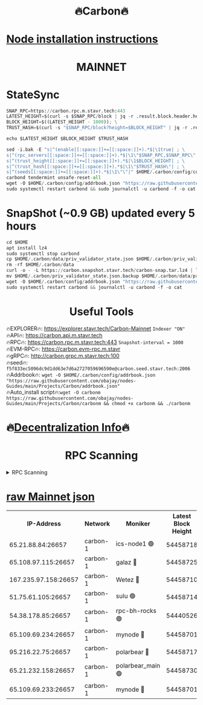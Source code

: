 <h1 align="center"> 🔥Carbon🔥</h1>

[Node installation instructions](https://github.com/obajay/nodes-Guides/tree/main/Projects/Carbon)
=
<h1 align="center"> MAINNET</h1>

# StateSync
```python
SNAP_RPC=https://carbon.rpc.m.stavr.tech:443
LATEST_HEIGHT=$(curl -s $SNAP_RPC/block | jq -r .result.block.header.height); \
BLOCK_HEIGHT=$((LATEST_HEIGHT - 1000)); \
TRUST_HASH=$(curl -s "$SNAP_RPC/block?height=$BLOCK_HEIGHT" | jq -r .result.block_id.hash)

echo $LATEST_HEIGHT $BLOCK_HEIGHT $TRUST_HASH

sed -i.bak -E "s|^(enable[[:space:]]+=[[:space:]]+).*$|\1true| ; \
s|^(rpc_servers[[:space:]]+=[[:space:]]+).*$|\1\"$SNAP_RPC,$SNAP_RPC\"| ; \
s|^(trust_height[[:space:]]+=[[:space:]]+).*$|\1$BLOCK_HEIGHT| ; \
s|^(trust_hash[[:space:]]+=[[:space:]]+).*$|\1\"$TRUST_HASH\"| ; \
s|^(seeds[[:space:]]+=[[:space:]]+).*$|\1\"\"|" $HOME/.carbon/config/config.toml
carbond tendermint unsafe-reset-all
wget -O $HOME/.carbon/config/addrbook.json "https://raw.githubusercontent.com/obajay/nodes-Guides/main/Projects/Carbon/addrbook.json"
sudo systemctl restart carbond && sudo journalctl -u carbond -f -o cat
```
# SnapShot (~0.9 GB) updated every 5 hours
```python
cd $HOME
apt install lz4
sudo systemctl stop carbond
cp $HOME/.carbon/data/priv_validator_state.json $HOME/.carbon/priv_validator_state.json.backup
rm -rf $HOME/.carbon/data
curl -o - -L https://carbon.snapshot.stavr.tech/carbon-snap.tar.lz4 | lz4 -c -d - | tar -x -C $HOME/.carbon --strip-components 2
mv $HOME/.carbon/priv_validator_state.json.backup $HOME/.carbon/data/priv_validator_state.json
wget -O $HOME/.carbon/config/addrbook.json "https://raw.githubusercontent.com/obajay/nodes-Guides/main/Projects/Carbon/addrbook.json"
sudo systemctl restart carbond && journalctl -u carbond -f -o cat
```

 <h1 align="center"> Useful Tools</h1>

🔥EXPLORER🔥:     https://explorer.stavr.tech/Carbon-Mainnet        `Indexer "ON"` \
🔥API🔥:          https://carbon.api.m.stavr.tech \
🔥RPC🔥:          https://carbon.rpc.m.stavr.tech:443              `Snapshot-interval = 1000` \
🔥EVM-RPC🔥:      https://carbon.evm-rpc.m.stavr \
🔥gRPC🔥:         http://carbon.grpc.m.stavr.tech:100 \
🔥seed🔥:      `f5f833ec5096dc9d1dd63e7d6a2727059696590e@carbon.seed.stavr.tech:2006` \
🔥Addrbook🔥:  `wget -O $HOME/.carbon/config/addrbook.json "https://raw.githubusercontent.com/obajay/nodes-Guides/main/Projects/Carbon/addrbook.json"` \
🔥Auto_install script🔥:`wget -O carbonm https://raw.githubusercontent.com/obajay/nodes-Guides/main/Projects/Carbon/carbonm && chmod +x carbonm && ./carbonm`

🔥[Decentralization Info](https://github.com/obajay/StateSync-snapshots/tree/main/Projects/Carbon/Decentralization)🔥
=
<h1 align="center"> RPC Scanning</h1>

<details>
<summary>RPC Scanning</summary>

<h2 align="center"> We scan nodes in real time every 4 hours. And we provide the final result of RPC endpoints.
We cannot influence the operation of these nodes in any way. </h2>


```python
If Voting Power is higher than 0 --> then the Node is a validator of the network and may be subject to attack and be a potential threat to the chain.
```
```python
We marked such validators with a red symbol
```

</details>

[raw Mainnet json](https://rpc-check.carbonm.stavr.tech/carbonm/rpc-carbonm-result.json)
=


<table><tr><th>IP-Address</th><th>Network</th><th>Moniker</th><th>Latest Block Height</th><th>Earliest Block Height</th><th>Catching Up</th><th>Tx Index</th><th>Voting Power</th><th>Scan Time</th></tr><tr><td>65.21.88.84:26657</td><td>carbon-1</td><td>ics-node1 🟢</td><td>54458718</td><td>21164241</td><td>False</td><td>off</td><td>0</td><td>2024-03-04T13:05:04.941661256UTC</td></tr><tr><td>65.108.97.115:26657</td><td>carbon-1</td><td>galaz 🔴</td><td>54458725</td><td>47374001</td><td>False</td><td>on</td><td>10410154545</td><td>2024-03-04T13:05:17.444445471UTC</td></tr><tr><td>167.235.97.158:26657</td><td>carbon-1</td><td>Wetez 🔴</td><td>54458710</td><td>48067570</td><td>False</td><td>on</td><td>1358890728</td><td>2024-03-04T13:04:45.154119662UTC</td></tr><tr><td>51.75.61.105:26657</td><td>carbon-1</td><td>sulu 🟢</td><td>54458714</td><td>48742001</td><td>False</td><td>off</td><td>0</td><td>2024-03-04T13:04:56.157324394UTC</td></tr><tr><td>54.38.178.85:26657</td><td>carbon-1</td><td>rpc-bh-rocks 🟢</td><td>54440526</td><td>53130001</td><td>False</td><td>on</td><td>0</td><td>2024-03-04T13:05:32.240407279UTC</td></tr><tr><td>65.109.69.234:26657</td><td>carbon-1</td><td>mynode 🔴</td><td>54458701</td><td>53160001</td><td>False</td><td>off</td><td>12984491771</td><td>2024-03-04T13:04:28.471974344UTC</td></tr><tr><td>95.216.22.75:26657</td><td>carbon-1</td><td>polarbear 🔴</td><td>54458717</td><td>54283001</td><td>False</td><td>on</td><td>10233837763</td><td>2024-03-04T13:05:02.575889203UTC</td></tr><tr><td>65.21.232.158:26657</td><td>carbon-1</td><td>polarbear_main 🟢</td><td>54458730</td><td>54286001</td><td>False</td><td>off</td><td>0</td><td>2024-03-04T13:05:25.889374623UTC</td></tr><tr><td>65.109.69.233:26657</td><td>carbon-1</td><td>mynode 🔴</td><td>54458701</td><td>54380001</td><td>False</td><td>off</td><td>9297123975</td><td>2024-03-04T13:04:28.157070244UTC</td></tr></table>
